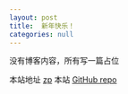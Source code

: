 ```yaml
---
layout: post
title:  新年快乐！
categories: null
---
```


没有博客内容，所有写一篇占位

本站地址 [zp][zp]
本站 [GitHub repo][zp-gh]

[zp]: http://zp.rensidiaochaotian.com/
[zp-gh]: https://github.com/zp25/zp25.github.io
